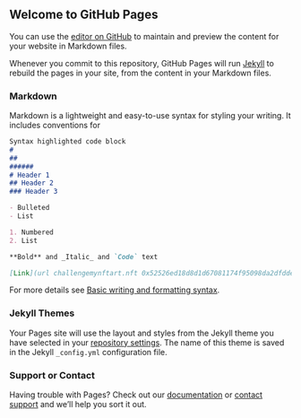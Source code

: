 ## Welcome to GitHub Pages

You can use the [editor on GitHub](https://challengemynftart.nft) to maintain and preview the content for your website in Markdown files.

Whenever you commit to this repository, GitHub Pages will run [Jekyll](https://jekyllrb.com/) to rebuild the pages in your site, from the content in your Markdown files.

### Markdown

Markdown is a lightweight and easy-to-use syntax for styling your writing. It includes conventions for

```markdown
Syntax highlighted code block
# 
## 
###### 
# Header 1
## Header 2
### Header 3

- Bulleted
- List

1. Numbered
2. List

**Bold** and _Italic_ and `Code` text

[Link](url challengemynftart.nft 0x52526ed18d8d1d67081174f95098da2dfdde4f9d) and ![Image](srchttps://opensea.io/assets/0x495f947276749ce646f68ac8c248420045cb7b5e/37235299884773756166993476003015444057254974313228306748294592831836022374401/)
```

For more details see [Basic writing and formatting syntax](https://docs.github.com/en/github/writing-on-github/getting-started-with-writing-and-formatting-on-github/basic-writing-and-formatting-syntax).

### Jekyll Themes

Your Pages site will use the layout and styles from the Jekyll theme you have selected in your [repository settings](https://github.com/lulumedina15/challengemynftart.nft/settings/pages). The name of this theme is saved in the Jekyll `_config.yml` configuration file.

### Support or Contact

Having trouble with Pages? Check out our [documentation](https://docs.github.com/categories/github-pages-basics/) or [contact support](https://support.github.com/contact) and we’ll help you sort it out.
